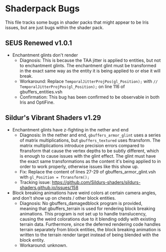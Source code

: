 # Shaderpack Bugs

This file tracks some bugs in shader packs that might appear to be Iris issues, but are just bugs within the shader pack.

## SEUS Renewed v1.0.1

* Enchantment glints don't render
    * Diagnosis: This is because the TAA jitter is applied to entities, but not to enchantment glints. The enchantment
      glint must be transformed in the exact same way as the entity it is being applied to or else it will break.
    * Workaround: Replace `TemporalJitterProjPos(gl_Position);` with `// TemporalJitterProjPos(gl_Position);` on line 116 of gbuffers_entities.vsh
    * Confirmation: This bug has been confirmed to be observable in both Iris and OptiFine.

## Sildur's Vibrant Shaders v1.29

* Enchantment glints have z-fighting in the nether and end
    * Diagnosis: In the nether and end, `gbuffers_armor_glint` uses a series of matrix multiplications, but
      `gbuffers_textured` uses ftransform. The matrix multiplications introduce precision errors compared to ftransform
      that cause the vertex depths to be subtly different, which is enough to cause issues with the glint effect. The
      glint must have the exact same transformations as the content it's being applied to in order to work properly,
      otherwise issues like this show up.
    * Fix: Replace the content of lines 27-29 of gbuffers_armor_glint.vsh with `gl_Position = ftransform();`
    * Tracking issue: https://github.com/Sildurs-shaders/sildurs-shaders.github.io/issues/158
* Block breaking animations have weird colors at certain camera angles, and don't show up on chests / other block entities.
    * Diagnosis: No gbuffers_damagedblock program is provided, meaning that gbuffers_terrain is used for rendering block
      breaking animations. This program is not set up to handle translucency, causing the weird colorations due to it
      blending oddly with existing terrain data. Furthermore, since the deferred rendering code handles terrain separately
      from block entities, the block breaking animation is written to the terrain render target instead of being blended
      with the block entity.
    * Workaround: unknown.
